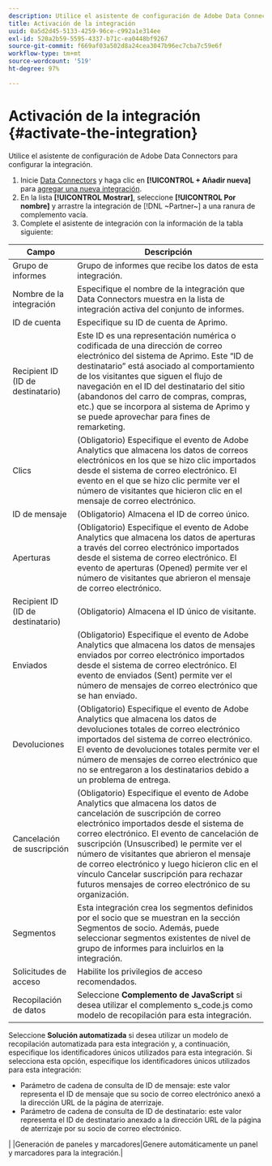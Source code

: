 ```yaml
---
description: Utilice el asistente de configuración de Adobe Data Connectors para configurar la integración.
title: Activación de la integración
uuid: 0a5d2d45-5133-4259-96ce-c992a1e314ee
exl-id: 520a2b59-5595-4337-b71c-ea0448bf9267
source-git-commit: f669af03a502d8a24cea3047b96ec7cba7c59e6f
workflow-type: tm+mt
source-wordcount: '519'
ht-degree: 97%

---
```


# Activación de la integración {#activate-the-integration}

Utilice el asistente de configuración de Adobe Data Connectors para configurar la integración.

1. Inicie [Data Connectors](https://experienceleague.adobe.com/docs/analytics/import/dataconnectors/getting-started-data-connectors.html) y haga clic en **[!UICONTROL + Añadir nueva]** para [agregar una nueva integración](https://experienceleague.adobe.com/docs/analytics/import/dataconnectors/getting-started-data-connectors.html).
1. En la lista **[!UICONTROL Mostrar]**, seleccione **[!UICONTROL Por nombre]** y arrastre la integración de [!DNL ~Partner~] a una ranura de complemento vacía.
1. Complete el asistente de integración con la información de la tabla siguiente:

| Campo | Descripción |
|--- |--- |
| Grupo de informes | Grupo de informes que recibe los datos de esta integración. |
| Nombre de la integración | Especifique el nombre de la integración que Data Connectors muestra en la lista de integración activa del conjunto de informes. |
| ID de cuenta | Especifique su ID de cuenta de Aprimo. |
| Recipient ID (ID de destinatario) | Este ID es una representación numérica o codificada de una dirección de correo electrónico del sistema de Aprimo. Este “ID de destinatario” está asociado al comportamiento de los visitantes que siguen el flujo de navegación en el ID del destinatario del sitio (abandonos del carro de compras, compras, etc.) que se incorpora al sistema de Aprimo y se puede aprovechar para fines de remarketing. |
| Clics | (Obligatorio) Especifique el evento de Adobe Analytics que almacena los datos de correos electrónicos en los que se hizo clic importados desde el sistema de correo electrónico. El evento en el que se hizo clic permite ver el número de visitantes que hicieron clic en el mensaje de correo electrónico. |
| ID de mensaje | (Obligatorio) Almacena el ID de correo único. |
| Aperturas | (Obligatorio) Especifique el evento de Adobe Analytics que almacena los datos de aperturas a través del correo electrónico importados desde el sistema de correo electrónico. El evento de aperturas (Opened) permite ver el número de visitantes que abrieron el mensaje de correo electrónico. |
| Recipient ID (ID de destinatario) | (Obligatorio) Almacena el ID único de visitante. |
| Enviados | (Obligatorio) Especifique el evento de Adobe Analytics que almacena los datos de mensajes enviados por correo electrónico importados desde el sistema de correo electrónico. El evento de enviados (Sent) permite ver el número de mensajes de correo electrónico que se han enviado. |
| Devoluciones | (Obligatorio) Especifique el evento de Adobe Analytics que almacena los datos de devoluciones totales de correo electrónico importados del sistema de correo electrónico. El evento de devoluciones totales permite ver el número de mensajes de correo electrónico que no se entregaron a los destinatarios debido a un problema de entrega. |
| Cancelación de suscripción | (Obligatorio) Especifique el evento de Adobe Analytics que almacena los datos de cancelación de suscripción de correo electrónico importados desde el sistema de correo electrónico. El evento de cancelación de suscripción (Unsuscribed) le permite ver el número de visitantes que abrieron el mensaje de correo electrónico y luego hicieron clic en el vínculo Cancelar suscripción para rechazar futuros mensajes de correo electrónico de su organización. |
| Segmentos | Esta integración crea los segmentos definidos por el socio que se muestran en la sección Segmentos de socio. Además, puede seleccionar segmentos existentes de nivel de grupo de informes para incluirlos en la integración. |
| Solicitudes de acceso | Habilite los privilegios de acceso recomendados. |
| Recopilación de datos | Seleccione **Complemento de JavaScript** si desea utilizar el complemento s_code.js como modelo de recopilación para esta integración. |
Seleccione **Solución automatizada** si desea utilizar un modelo de recopilación automatizada para esta integración y, a continuación, especifique los identificadores únicos utilizados para esta integración. Si selecciona esta opción, especifique los identificadores únicos utilizados para esta integración:
<ul><li>Parámetro de cadena de consulta de ID de mensaje: este valor representa el ID de mensaje que su socio de correo electrónico anexó a la dirección URL de la página de aterrizaje.</li>
<li>Parámetro de cadena de consulta de ID de destinatario: este valor representa el ID de destinatario anexado a la dirección URL de la página de aterrizaje por su socio de correo electrónico.</li></ul>|
|Generación de paneles y marcadores|Genere automáticamente un panel y marcadores para la integración.|
